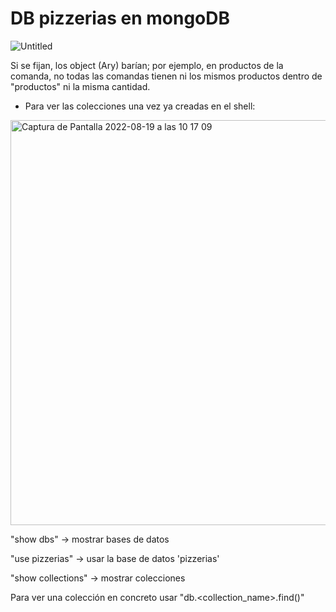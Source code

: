 # DB pizzerias en mongoDB

![Untitled](https://user-images.githubusercontent.com/107991714/185207923-6822f5d0-591a-43af-89d0-48d07bb7bccc.png)

Si se fijan, los object (Ary) barían; por ejemplo, en productos de la comanda, no todas las comandas tienen ni los mismos productos dentro de "productos" ni la misma cantidad.

- Para ver las colecciones una vez ya creadas en el shell:


<img width="648" alt="Captura de Pantalla 2022-08-19 a las 10 17 09" src="https://user-images.githubusercontent.com/107991714/185575773-58b7fd35-6f3f-4495-b09b-67a17eddb841.png">


"show dbs" -> mostrar bases de datos

"use pizzerias" -> usar la base de datos 'pizzerias'

"show collections" -> mostrar colecciones

Para ver una colección en concreto usar "db.<collection_name>.find()"


